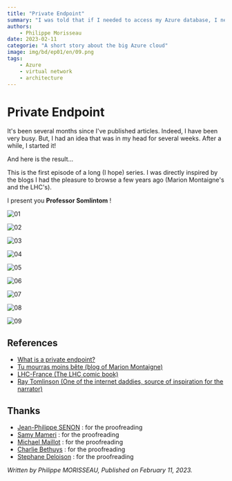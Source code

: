 ```yaml
---
title: "Private Endpoint"
summary: "I was told that if I needed to access my Azure database, I needed to set up a private endpoint. But what is a private endpoint?"
authors:
    - Philippe Morisseau
date: 2023-02-11
categorie: "A short story about the big Azure cloud"
image: img/bd/ep01/en/09.png
tags:
    - Azure
    - virtual network
    - architecture
---
```


# Private Endpoint

It's been several months since I've published articles. Indeed, I have been very busy. But, I had an idea that was in my head for several weeks. After a while, I started it!

And here is the result...

This is the first episode of a long (I hope) series. I was directly inspired by the blogs I had the pleasure to browse a few years ago (Marion Montaigne's and the LHC's).

I present you **Professor Somlintom** !

![01](../../../img/bd/ep01/en/01.png)

![02](../../../img/bd/ep01/en/02.png)

![03](../../../img/bd/ep01/en/03.png)

![04](../../../img/bd/ep01/en/04.png)

![05](../../../img/bd/ep01/en/05.png)

![06](../../../img/bd/ep01/en/06.png)

![07](../../../img/bd/ep01/en/07.png)

![08](../../../img/bd/ep01/en/08.png)

![09](../../../img/bd/ep01/en/09.png)

## References

- [What is a private endpoint?](https://learn.microsoft.com/en-us/azure/private-link/private-endpoint-overview?WT.mc_id=AZ-MVP-5004832)
- [Tu mourras moins bête (blog of Marion Montaigne)](http://tumourrasmoinsbete.blogspot.com/)
- [LHC-France (The LHC comic book)](https://www.lhc-france.fr/spip.php?article689)
- [Ray Tomlinson (One of the internet daddies, source of inspiration for the narrator)](https://fr.wikipedia.org/wiki/Ray_Tomlinson)

## Thanks

- [Jean-Philippe SENON](https://www.linkedin.com/in/jeanphilippesenon/) : for the proofreading
- [Samy Mameri](https://www.linkedin.com/in/samy-mameri-60649079/) : for the proofreading
- [Michael Maillot](https://twitter.com/michael_maillot) : for the proofreading
- [Charlie Bethuys](https://www.linkedin.com/in/charlie-bethuys/) : for the proofreading
- [Stephane Deloison](https://www.linkedin.com/in/stephane-deloison-6230bb11/) : for the proofreading

_Written by Philippe MORISSEAU, Published on February 11, 2023._